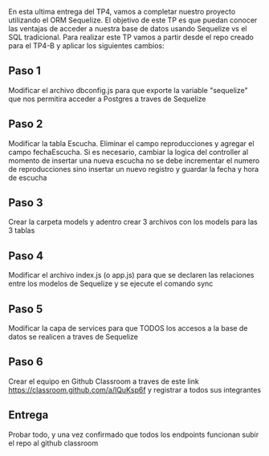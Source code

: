 
 


En esta ultima entrega del TP4, vamos a completar nuestro proyecto utilizando el ORM Sequelize.
El objetivo de este TP es que puedan conocer las ventajas de acceder a nuestra base de datos usando Sequelize vs el SQL tradicional.
Para realizar este TP vamos a partir desde el repo creado para el TP4-B y aplicar los siguientes cambios:


## Paso 1
Modificar el archivo dbconfig.js para que exporte la variable "sequelize" que nos permitira acceder a Postgres a traves de Sequelize

## Paso 2
Modificar la tabla Escucha. Eliminar el campo reproducciones y agregar el campo fechaEscucha. Si es necesario, cambiar la logica del controller al momento de insertar una nueva escucha no se debe incrementar el numero de reproducciones sino insertar un nuevo registro y guardar la fecha y hora de escucha

## Paso 3
Crear la carpeta models y adentro crear 3 archivos con los models para las 3 tablas

## Paso 4
Modificar el archivo index.js (o app.js) para que se declaren las relaciones entre los modelos de Sequelize y se ejecute el comando sync

## Paso 5
Modificar la capa de services para que TODOS los accesos a la base de datos se realicen a traves de Sequelize

## Paso 6
Crear el equipo en Github Classroom a traves de este link https://classroom.github.com/a/lQuKsp6f y registrar a todos sus integrantes

## Entrega
Probar todo, y una vez confirmado que todos los endpoints funcionan subir el repo al github classroom
